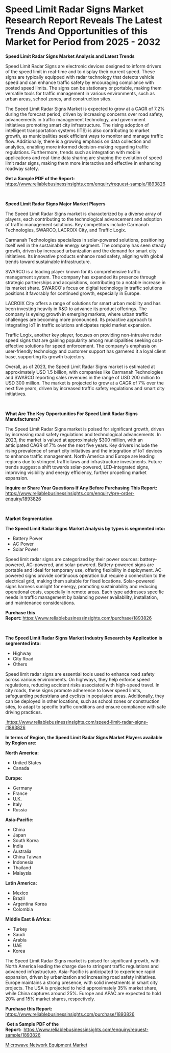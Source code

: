 <p><h1>Speed Limit Radar Signs Market Research Report Reveals The Latest Trends And Opportunities of this Market for Period from 2025 - 2032</h1></p><p><strong>Speed Limit Radar Signs Market Analysis and Latest Trends</strong></p>
<p><p>Speed Limit Radar Signs are electronic devices designed to inform drivers of the speed limit in real-time and to display their current speed. These signs are typically equipped with radar technology that detects vehicle speed and can enhance traffic safety by encouraging compliance with posted speed limits. The signs can be stationary or portable, making them versatile tools for traffic management in various environments, such as urban areas, school zones, and construction sites.</p><p>The Speed Limit Radar Signs Market is expected to grow at a CAGR of 7.2% during the forecast period, driven by increasing concerns over road safety, advancements in traffic management technology, and government initiatives promoting smart city infrastructure. The rising adoption of intelligent transportation systems (ITS) is also contributing to market growth, as municipalities seek efficient ways to monitor and manage traffic flow. Additionally, there is a growing emphasis on data collection and analytics, enabling more informed decision-making regarding traffic regulations. Furthermore, trends such as integration with mobile applications and real-time data sharing are shaping the evolution of speed limit radar signs, making them more interactive and effective in enhancing roadway safety.</p></p>
<p><strong>Get a Sample PDF of the Report:&nbsp;</strong> <a href="https://www.reliablebusinessinsights.com/enquiry/request-sample/1893826?utm_campaign=2302&utm_medium=2&utm_source=Github&utm_content=ia&utm_term=11042025&utm_id=speed-limit-radar-signs">https://www.reliablebusinessinsights.com/enquiry/request-sample/1893826</a></p>
<p>&nbsp;</p>
<p><strong>Speed Limit Radar Signs Major Market Players</strong></p>
<p><p>The Speed Limit Radar Signs market is characterized by a diverse array of players, each contributing to the technological advancement and adoption of traffic management solutions. Key competitors include Carmanah Technologies, SWARCO, LACROIX City, and Traffic Logix.</p><p>Carmanah Technologies specializes in solar-powered solutions, positioning itself well in the sustainable energy segment. The company has seen steady growth, driven by increased urbanization and the demand for smart city initiatives. Its innovative products enhance road safety, aligning with global trends toward sustainable infrastructure.</p><p>SWARCO is a leading player known for its comprehensive traffic management system. The company has expanded its presence through strategic partnerships and acquisitions, contributing to a notable increase in its market share. SWARCO's focus on digital technology in traffic solutions positions it favorably for continued growth, especially in Europe.</p><p>LACROIX City offers a range of solutions for smart urban mobility and has been investing heavily in R&D to advance its product offerings. The company is eyeing growth in emerging markets, where urban traffic challenges are becoming more pronounced. Its proactive approach to integrating IoT in traffic solutions anticipates rapid market expansion.</p><p>Traffic Logix, another key player, focuses on providing non-intrusive radar speed signs that are gaining popularity among municipalities seeking cost-effective solutions for speed enforcement. The company's emphasis on user-friendly technology and customer support has garnered it a loyal client base, supporting its growth trajectory.</p><p>Overall, as of 2023, the Speed Limit Radar Signs market is estimated at approximately USD 1.5 billion, with companies like Carmanah Technologies and SWARCO reporting sales revenues in the range of USD 200 million to USD 300 million. The market is projected to grow at a CAGR of 7% over the next five years, driven by increased traffic safety regulations and smart city initiatives.</p></p>
<p>&nbsp;</p>
<p><strong>What Are The Key Opportunities For Speed Limit Radar Signs Manufacturers?</strong></p>
<p><p>The Speed Limit Radar Signs market is poised for significant growth, driven by increasing road safety regulations and technological advancements. In 2023, the market is valued at approximately $300 million, with an anticipated CAGR of 7% over the next five years. Key drivers include the rising prevalence of smart city initiatives and the integration of IoT devices to enhance traffic management. North America and Europe are leading regions due to stringent traffic laws and infrastructure investments. Future trends suggest a shift towards solar-powered, LED-integrated signs, improving visibility and energy efficiency, further propelling market expansion.</p></p>
<p><strong>Inquire or Share Your Questions If Any Before Purchasing This Report:</strong> <a href="https://www.reliablebusinessinsights.com/enquiry/pre-order-enquiry/1893826?utm_campaign=2302&utm_medium=2&utm_source=Github&utm_content=ia&utm_term=11042025&utm_id=speed-limit-radar-signs">https://www.reliablebusinessinsights.com/enquiry/pre-order-enquiry/1893826</a></p>
<p>&nbsp;</p>
<p><strong>Market Segmentation</strong></p>
<p><strong>The Speed Limit Radar Signs Market Analysis by types is segmented into:</strong></p>
<p><ul><li>Battery Power</li><li>AC Power</li><li>Solar Power</li></ul></p>
<p><p>Speed limit radar signs are categorized by their power sources: battery-powered, AC-powered, and solar-powered. Battery-powered signs are portable and ideal for temporary use, offering flexibility in deployment. AC-powered signs provide continuous operation but require a connection to the electrical grid, making them suitable for fixed locations. Solar-powered signs harness sunlight for energy, promoting sustainability and reducing operational costs, especially in remote areas. Each type addresses specific needs in traffic management by balancing power availability, installation, and maintenance considerations.</p></p>
<p><strong>Purchase this Report:&nbsp;</strong><a href="https://www.reliablebusinessinsights.com/purchase/1893826?utm_campaign=2302&utm_medium=2&utm_source=Github&utm_content=ia&utm_term=11042025&utm_id=speed-limit-radar-signs">https://www.reliablebusinessinsights.com/purchase/1893826</a></p>
<p>&nbsp;</p>
<p><strong>The Speed Limit Radar Signs Market Industry Research by Application is segmented into:</strong></p>
<p><ul><li>Highway</li><li>City Road</li><li>Others</li></ul></p>
<p><p>Speed limit radar signs are essential tools used to enhance road safety across various environments. On highways, they help enforce speed regulations, reducing accident risks associated with high-speed travel. In city roads, these signs promote adherence to lower speed limits, safeguarding pedestrians and cyclists in populated areas. Additionally, they can be deployed in other locations, such as school zones or construction sites, to adapt to specific traffic conditions and ensure compliance with safe driving practices.</p></p>
<p><a href="https://www.reliablebusinessinsights.com/speed-limit-radar-signs-r1893826?utm_campaign=2302&utm_medium=2&utm_source=Github&utm_content=ia&utm_term=11042025&utm_id=speed-limit-radar-signs">&nbsp;https://www.reliablebusinessinsights.com/speed-limit-radar-signs-r1893826</a></p>
<p><strong>In terms of Region, the Speed Limit Radar Signs Market Players available by Region are:</strong></p>
<p>
    <p> <strong> North America: </strong>
        <ul>
            <li>United States</li>
            <li>Canada</li>
        </ul>
        </p> 
    <p> <strong> Europe: </strong>
        <ul>
            <li>Germany</li>
            <li>France</li>
            <li>U.K.</li>
            <li>Italy</li>
            <li>Russia</li>
        </ul>
        </p> 
    <p> <strong> Asia-Pacific: </strong>
        <ul>
            <li>China</li>
            <li>Japan</li>
            <li>South Korea</li>
            <li>India</li>
            <li>Australia</li>
            <li>China Taiwan</li>
            <li>Indonesia</li>
            <li>Thailand</li>
            <li>Malaysia</li>
        </ul>
        </p> 
    <p> <strong> Latin America: </strong>
        <ul>
            <li>Mexico</li>
            <li>Brazil</li>
            <li>Argentina Korea</li>
            <li>Colombia</li>
        </ul>
        </p> 
    <p> <strong> Middle East & Africa: </strong>
        <ul>
            <li>Turkey</li>
            <li>Saudi</li>
            <li>Arabia</li>
            <li>UAE</li>
            <li>Korea</li>
        </ul>
    </p>
    </p>
<p><p>The Speed Limit Radar Signs market is poised for significant growth, with North America leading the charge due to stringent traffic regulations and advanced infrastructure. Asia-Pacific is anticipated to experience rapid expansion, driven by urbanization and increasing road safety initiatives. Europe maintains a strong presence, with solid investments in smart city projects. The USA is projected to hold approximately 35% market share, while China captures around 25%. Europe and APAC are expected to hold 20% and 15% market shares, respectively.</p></p>
<p><strong>Purchase this Report: </strong><a href="https://www.reliablebusinessinsights.com/purchase/1893826?utm_campaign=2302&utm_medium=2&utm_source=Github&utm_content=ia&utm_term=11042025&utm_id=speed-limit-radar-signs">https://www.reliablebusinessinsights.com/purchase/1893826</a></p>
<p>&nbsp;<strong>Get a Sample PDF of the Report:&nbsp;&nbsp;</strong><a href="https://www.reliablebusinessinsights.com/enquiry/request-sample/1893826?utm_campaign=2302&utm_medium=2&utm_source=Github&utm_content=ia&utm_term=11042025&utm_id=speed-limit-radar-signs">https://www.reliablebusinessinsights.com/enquiry/request-sample/1893826</a></p>
<p><strong></strong></p>
<p><p><a href="https://github.com/semenbobbaxu/Market-Research-Report-List-1/blob/main/microwave-network-equipment-market.md?utm_campaign=2302&utm_medium=2&utm_source=Github&utm_content=ia&utm_term=11042025&utm_id=speed-limit-radar-signs">Microwave Network Equipment Market</a></p></p>